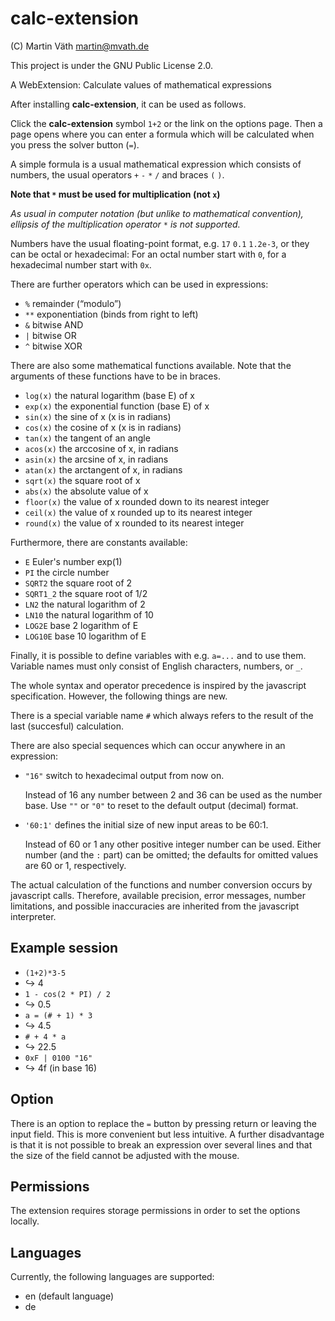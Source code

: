 # calc-extension

(C) Martin Väth <martin@mvath.de>

This project is under the GNU Public License 2.0.

A WebExtension: Calculate values of mathematical expressions

After installing __calc-extension__, it can be used as follows.

Click the __calc-extension__ symbol `1+2` or the link on the options page.
Then a page opens where you can enter a formula which will be calculated
when you press the solver button (`=`).

A simple formula is a usual mathematical expression which consists of numbers,
the usual operators `+` `-` `*` `/` and braces `(` `)`.

**Note that `*` must be used for multiplication (not `x`)**

_As usual in computer notation (but unlike to mathematical convention),_
_ellipsis of the multiplication operator_ `*` _is not supported._

Numbers have the usual floating-point format, e.g. `17`  `0.1` `1.2e-3`,
or they can be octal or hexadecimal: For an octal number start with `0`,
for a hexadecimal number start with `0x`.

There are further operators which can be used in expressions:

- `%` remainder (“modulo”)
- `**` exponentiation (binds from right to left)
- `&` bitwise AND
- `|` bitwise OR
- `^` bitwise XOR

There are also some mathematical functions available.
Note that the arguments of these functions have to be in braces.

- `log(x)` the natural logarithm (base E) of x
- `exp(x)` the exponential function (base E) of x
- `sin(x)` the sine of x (x is in radians)
- `cos(x)` the cosine of x (x is in radians)
- `tan(x)` the tangent of an angle
- `acos(x)` the arccosine of x, in radians
- `asin(x)` the arcsine of x, in radians
- `atan(x)` the arctangent of x, in radians
- `sqrt(x)` the square root of x
- `abs(x)` the absolute value of x
- `floor(x)` the value of x rounded down to its nearest integer
- `ceil(x)` the value of x rounded up to its nearest integer
- `round(x)` the value of x rounded to its nearest integer

Furthermore, there are constants available:

- `E` Euler's number exp(1)
- `PI` the circle number
- `SQRT2` the square root of 2
- `SQRT1_2` the square root of 1/2
- `LN2` the natural logarithm of 2
- `LN10` the natural logarithm of 10
- `LOG2E` base 2 logarithm of E
- `LOG10E` base 10 logarithm of E

Finally, it is possible to define variables with e.g. `a=...` and to use them.
Variable names must only consist of English characters, numbers, or `_`.

The whole syntax and operator precedence is inspired by the javascript
specification. However, the following things are new.

There is a special variable name `#` which always refers to the result of
the last (succesful) calculation.

There are also special sequences which can occur anywhere in an expression:

- `"16"` switch to hexadecimal output from now on.

  Instead of 16 any number between 2 and 36 can be used as the number base.
  Use `""` or `"0"` to reset to the default output (decimal) format.

- `'60:1'` defines the initial size of new input areas to be 60:1.

  Instead of 60 or 1 any other positive integer number can be used.
  Either number (and the `:` part) can be omitted;
  the defaults for omitted values are 60 or 1, respectively.


The actual calculation of the functions and number conversion occurs
by javascript calls. Therefore, available precision, error messages,
number limitations, and possible inaccuracies are inherited from the
javascript interpreter.

## Example session

- `(1+2)*3-5`
- ↪ 4
- `1 - cos(2 * PI) / 2`
- ↪ 0.5
- `a = (# + 1) * 3`
- ↪ 4.5
- `# + 4 * a`
- ↪ 22.5
- `0xF | 0100 "16"`
- ↪ 4f (in base 16)

## Option

There is an option to replace the `=` button by pressing return or
leaving the input field. This is more convenient but less intuitive.
A further disadvantage is that it is not possible to break an expression
over several lines and that the size of the field cannot be adjusted
with the mouse.

## Permissions

The extension requires storage permissions in order to set the options locally.

## Languages

Currently, the following languages are supported:

- en (default language)
- de
